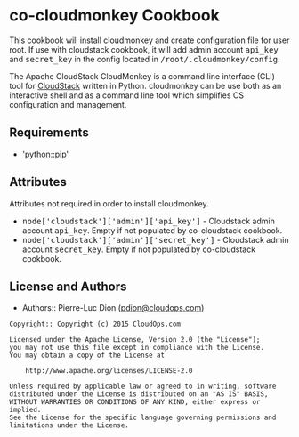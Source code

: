 co-cloudmonkey Cookbook
=======================

This cookbook will install cloudmonkey and create configuration file for user root.
If use with cloudstack cookbook, it will add admin account <tt>api_key</tt> and <tt>secret_key</tt> in the config located in <tt>/root/.cloudmonkey/config</tt>.

The Apache CloudStack CloudMonkey is a command line interface (CLI) tool for [CloudStack](http://cloudstack.apache.org/) written in Python. cloudmonkey can be use both as an interactive shell and as a command line tool which simplifies CS configuration and management.

Requirements
------------
- 'python::pip'


Attributes
----------

Attributes not required in order to install cloudmonkey.

- <tt>node['cloudstack']['admin']['api_key']</tt> - Cloudstack admin account <tt>api_key</tt>. Empty if not populated by co-cloudstack cookbook.
- <tt>node['cloudstack']['admin']['secret_key']</tt> - Cloudstack admin account <tt>secret_key</tt>. Empty if not populated by co-cloudstack cookbook.


License and Authors
-------------------
- Authors:: Pierre-Luc Dion (<pdion@cloudops.com>)

```text
Copyright:: Copyright (c) 2015 CloudOps.com

Licensed under the Apache License, Version 2.0 (the "License");
you may not use this file except in compliance with the License.
You may obtain a copy of the License at

    http://www.apache.org/licenses/LICENSE-2.0

Unless required by applicable law or agreed to in writing, software
distributed under the License is distributed on an "AS IS" BASIS,
WITHOUT WARRANTIES OR CONDITIONS OF ANY KIND, either express or implied.
See the License for the specific language governing permissions and
limitations under the License.
```